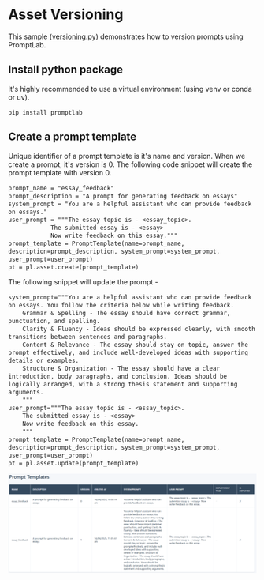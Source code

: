 # Asset Versioning

This sample ([versioning.py](versioning.py)) demonstrates how to version prompts using PromptLab. 

## Install python package

It's highly recommended to use a virtual environment (using venv or conda or uv).

    pip install promptlab

## Create a prompt template

Unique identifier of a prompt template is it's name and version. When we create a prompt, it's version is 0. The following code snippet will create the prompt template with version 0.

    prompt_name = "essay_feedback"
    prompt_description = "A prompt for generating feedback on essays"
    system_prompt = "You are a helpful assistant who can provide feedback on essays."
    user_prompt = """The essay topic is - <essay_topic>.
                The submitted essay is - <essay>
                Now write feedback on this essay."""
    prompt_template = PromptTemplate(name=prompt_name, description=prompt_description, system_prompt=system_prompt, user_prompt=user_prompt)
    pt = pl.asset.create(prompt_template)

The following snippet will update the prompt -

    system_prompt="""You are a helpful assistant who can provide feedback on essays. You follow the criteria below while writing feedback.                    
        Grammar & Spelling - The essay should have correct grammar, punctuation, and spelling.
        Clarity & Fluency - Ideas should be expressed clearly, with smooth transitions between sentences and paragraphs.
        Content & Relevance - The essay should stay on topic, answer the prompt effectively, and include well-developed ideas with supporting details or examples.
        Structure & Organization - The essay should have a clear introduction, body paragraphs, and conclusion. Ideas should be logically arranged, with a strong thesis statement and supporting arguments.
        """
    user_prompt="""The essay topic is - <essay_topic>.
        The submitted essay is - <essay>
        Now write feedback on this essay.
        """
    prompt_template = PromptTemplate(name=prompt_name, description=prompt_description, system_prompt=system_prompt, user_prompt=user_prompt)
    pt = pl.asset.update(prompt_template)


![Prompt Template](../../img/studio-pt-v2.png)
